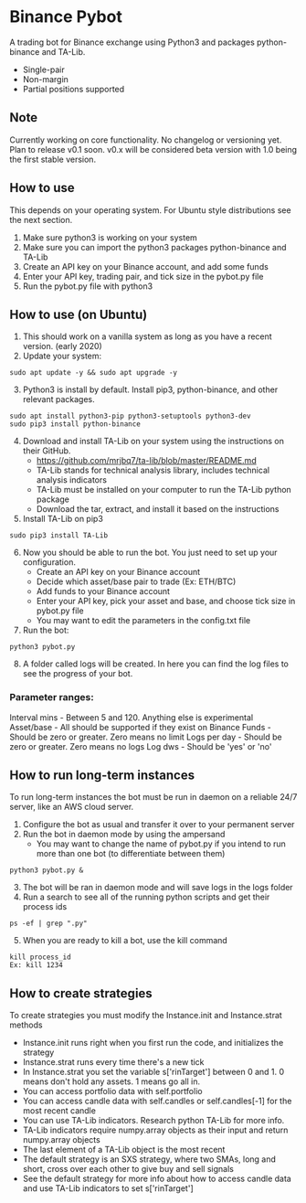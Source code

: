# Binance Pybot
A trading bot for Binance exchange using Python3 and packages python-binance and TA-Lib.
- Single-pair
- Non-margin
- Partial positions supported

## Note
Currently working on core functionality. No changelog or versioning yet.
Plan to release v0.1 soon. v0.x will be considered beta version with 1.0 being the first stable version.

## How to use
This depends on your operating system. For Ubuntu style distributions see the next section.
1. Make sure python3 is working on your system
2. Make sure you can import the python3 packages python-binance and TA-Lib
3. Create an API key on your Binance account, and add some funds
4. Enter your API key, trading pair, and tick size in the pybot.py file
5. Run the pybot.py file with python3

## How to use (on Ubuntu)
1. This should work on a vanilla system as long as you have a recent version. (early 2020)
2. Update your system:
```
sudo apt update -y && sudo apt upgrade -y
```
3. Python3 is install by default. Install pip3, python-binance, and other relevant packages.
```
sudo apt install python3-pip python3-setuptools python3-dev
sudo pip3 install python-binance
```
4. Download and install TA-Lib on your system using the instructions on their GitHub.
    - https://github.com/mrjbq7/ta-lib/blob/master/README.md
    - TA-Lib stands for technical analysis library, includes technical analysis indicators
    - TA-Lib must be installed on your computer to run the TA-Lib python package
    - Download the tar, extract, and install it based on the instructions
5. Install TA-Lib on pip3
```
sudo pip3 install TA-Lib
```
6. Now you should be able to run the bot. You just need to set up your configuration.
    - Create an API key on your Binance account
    - Decide which asset/base pair to trade (Ex: ETH/BTC)
    - Add funds to your Binance account
    - Enter your API key, pick your asset and base, and choose tick size in pybot.py file
    - You may want to edit the parameters in the config.txt file
7. Run the bot:
```
python3 pybot.py
```
8. A folder called logs will be created. In here you can find the log files to see the progress of your bot.

### Parameter ranges:
Interval mins - Between 5 and 120. Anything else is experimental
Asset/base - All should be supported if they exist on Binance
Funds - Should be zero or greater. Zero means no limit
Logs per day - Should be zero or greater. Zero means no logs
Log dws - Should be 'yes' or 'no'

## How to run long-term instances
To run long-term instances the bot must be run in daemon on a reliable 24/7 server, like an AWS cloud server.
1. Configure the bot as usual and transfer it over to your permanent server
2. Run the bot in daemon mode by using the ampersand
    - You may want to change the name of pybot.py if you intend to run more than one bot (to differentiate between them)
```
python3 pybot.py &
```
3. The bot will be ran in daemon mode and will save logs in the logs folder
4. Run a search to see all of the running python scripts and get their process ids
```
ps -ef | grep ".py"
```
5. When you are ready to kill a bot, use the kill command
```
kill process_id
Ex: kill 1234
```

## How to create strategies
To create strategies you must modify the Instance.init and Instance.strat methods
- Instance.init runs right when you first run the code, and initializes the strategy
- Instance.strat runs every time there's a new tick
- In Instance.strat you set the variable s['rinTarget'] between 0 and 1. 0 means don't hold any assets. 1 means go all in.
- You can access portfolio data with self.portfolio
- You can access candle data with self.candles or self.candles[-1] for the most recent candle
- You can use TA-Lib indicators. Research python TA-Lib for more info.
- TA-Lib indicators require numpy.array objects as their input and return numpy.array objects
- The last element of a TA-Lib object is the most recent
- The default strategy is an SXS strategy, where two SMAs, long and short, cross over each other to give buy and sell signals
- See the default strategy for more info about how to access candle data and use TA-Lib indicators to set s['rinTarget']
